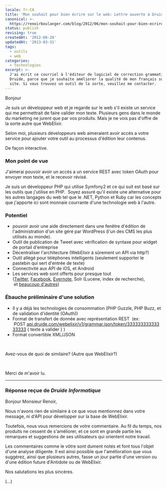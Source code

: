 ```yaml
---
locale: fr-CA
title: 'Mon souhait pour bien écrire sur le web: Lettre ouverte à Druide'
canonical: >-
  https://renoirboulanger.com/blog/2012/06/mon-souhait-pour-bien-ecrire-sur-le-web-lettre-ouverte-a-druide/
status: publish
revising: true
createdAt: '2012-06-28'
updatedAt: '2013-03-31'
tags:
  - outils
  - web
categories:
  - technologies
excerpt: >-
  J'ai écrit ce courriel à l'éditeur de logiciel de correction grammaticale
  Druide, parce que je souhaite améliorer la qualité de mon français sur mon
  site. Si vous trouvez un outil de la sorte, veuillez me contacter.
---
```


Bonjour

Je suis un développeur web et je regarde sur le web s'il existe un service qui me permettrait de faire valider mon texte. Plusieurs gens dans le monde du marketing ne jurent que par vos produits. Mais je ne vois pas d'offre de la sorte autre que WebElixir.

Selon moi, plusieurs développeurs web aimeraient avoir accès a votre service pour ajouter votre outil au processus d'édition leur contenus.

De façon interactive.
<h3>Mon point de vue</h3>
J'aimerai pouvoir avoir un accès a un service REST avec token OAuth pour envoyer mon texte, et le recevoir révisé.

Je suis un développeur PHP qui utilise Symfony2 et ce qui suit est basé sur les outils que j'utilise en PHP.  Soyez assuré qu'il existe une alternative pour les autres langages du web tel que le .NET, Python et Ruby car les concepts que j'apporte ici sont monnaie courrante d'une technologie web à l'autre.
<h3>Potentiel</h3>
<p>
<ul>
	<li>pouvoir avoir une aide directement dans une fenêtre d'édition de l'administration d'un site géré par WordPress (l'un des CMS les plus utilisés au monde).</li>
	<li>Outil de publication de Tweet avec vérification de syntaxe pour widget de portail d'entreprise</li>
	<li>Décentraliser l'architecture (WebElixir à sûrement un API via http?)</li>
	<li>Outil allégé pour téléphones intelligents (seulement supporter le pastebin qui sert d'entrée de texte)</li>
	<li>Connectivité aux API de iOS, et Android</li>
	<li>Les services web sont offerts pour presque tout (<a href="https://dev.twitter.com//" target="_blank">Twitter</a>, <a href="http://developers.facebook.com/" target="_blank">Facebook</a>, <a href="http://dev.evernote.com/" target="_blank">Evernote</a>, Solr (Lucene, index de recherche),  et <a href="http://www.programmableweb.com/" target="_blank">beaucoup d'autres</a>)</li>
</ul>
</p>

<h3>Ébauche préliminaire d'une solution</h3>

<p>
<ul>
	<li>Il y a déjà les technologies de consommation (PHP Guzzle, PHP Buzz, et de validation d'identité (OAuth))</li>
	<li>Format de transfert de donnée avec représentation REST  (ex:  POST <a href="http://api.druide.com/webelixir/v1/grammar.json/token/33333333333333333" target="_blank">api.druide.com/webelixir/v1/grammar.json/token/33333333333333333</a> { texte a valider } )</li>
	<li>Format convertible XML/JSON</li>
</ul>
</p>
<p>&nbsp;</p>
<p>Avez-vous de quoi de similaire? (Autre que WebElixir?)</p>
<p>&nbsp;</p>

<p>Merci de m'avoir lu.</p>

<hr />

<h3>Réponse reçue de <em>Druide Informatique</em></h3>

<p>Bonjour Monsieur Renoir,</p>

<p>Nous n'avons rien de similaire à ce que vous mentionnez dans votre message, ni d'API pour développer sur la base de WebElixir.</p>

<p>Toutefois, nous vous remercions de votre commentaire. Au fil du temps, nos produits ne cessent de s'améliorer, et ce sont en grande partie les remarques et suggestions de ses utilisateurs qui orientent notre travail.</p>

<p>Les commentaires comme le vôtre sont dument notés et font tous l'objet d'une analyse diligente. Il est ainsi possible que l'amélioration que vous suggérez, ainsi que plusieurs autres, fasse un jour partie d'une version ou d'une édition future d'Antidote ou de WebElixir.</p>

<p>Nos salutations les plus sincères.</p>

<p>(...)</p>